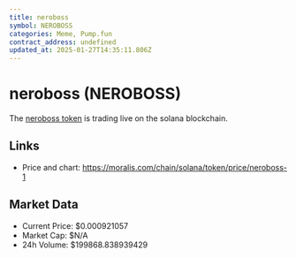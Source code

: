 ```yaml
---
title: neroboss
symbol: NEROBOSS
categories: Meme, Pump.fun
contract_address: undefined
updated_at: 2025-01-27T14:35:11.806Z
---
```


# neroboss (NEROBOSS)
The [neroboss token](https://moralis.com/chain/solana/token/price/neroboss-1) is trading live on the solana blockchain.

## Links
- Price and chart: https://moralis.com/chain/solana/token/price/neroboss-1

## Market Data
- Current Price: $0.000921057
- Market Cap: $N/A
- 24h Volume: $199868.838939429
